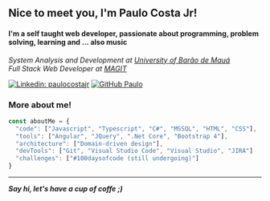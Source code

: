 <h2>Nice to meet you, I'm Paulo Costa Jr!</h2>
<h4> I'm a self taught web developer, passionate about programming, problem solving, learning and ... also music</h4>
<p>
  <em>System Analysis and Development at <a href="https://www.baraodemaua.br">University of Barão de Mauá</a>
  </br>
  Full Stack Web Developer at <a href="https:/http://www.mag-it.com.br/">MAGIT</a> 
  </em>
</p>

[![Linkedin: paulocostajr](https://img.shields.io/badge/-paulocostajr-blue?style=flat-square&logo=Linkedin&logoColor=white&link=https://www.linkedin.com/in/paulo-costa-jr-048470144/?locale=en_US)](https://www.linkedin.com/in/paulo-costa-jr-048470144/?locale=en_US)
[![GitHub Paulo](https://img.shields.io/github/followers/paulocostajunior?label=follow&style=social)](https://github.com/paulocostajunior)

<h3> More about me! </h3>

```javascript
const aboutMe = {
  "code": ["Javascript", "Typescript", "C#", "MSSQL", "HTML", "CSS"],
  "tools": ["Angular", "JQuery", ".Net Core", "Bootstrap 4"],
  "architecture": ["Domain-driven design"],
  "devTools": ["Git", "Visual Studio Code", "Visual Studio", "JIRA"]
  "challenges": ["#100daysofcode (still undergoing)"]
}
```

---

<em><b>Say hi, let's have a cup of coffe ;)</em>
<br/>
